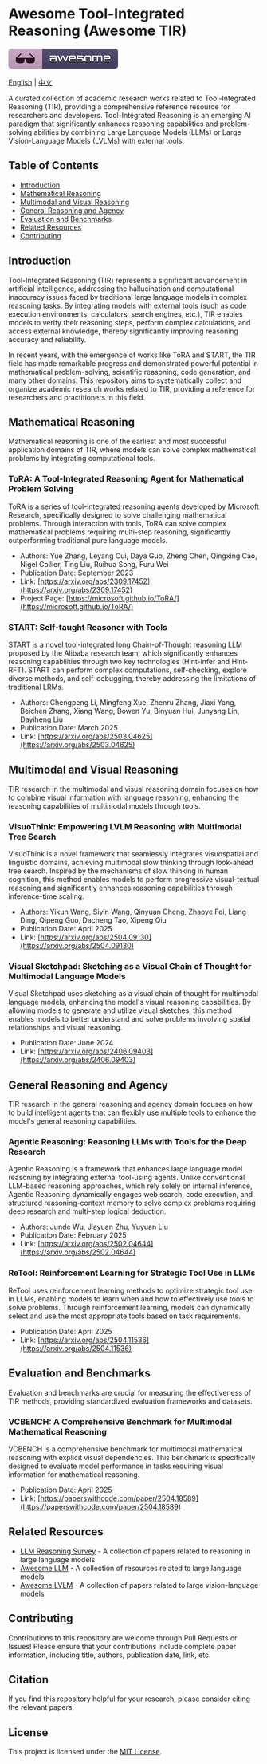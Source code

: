 # Awesome Tool-Integrated Reasoning (Awesome TIR)

[![Awesome](assets/awesome.svg)](https://awesome.re)

[English](readme.md) | [中文](readme_zh.md)

A curated collection of academic research works related to Tool-Integrated Reasoning (TIR), providing a comprehensive reference resource for researchers and developers. Tool-Integrated Reasoning is an emerging AI paradigm that significantly enhances reasoning capabilities and problem-solving abilities by combining Large Language Models (LLMs) or Large Vision-Language Models (LVLMs) with external tools.

## Table of Contents

- [Introduction](#introduction)
- [Mathematical Reasoning](#mathematical-reasoning)
- [Multimodal and Visual Reasoning](#multimodal-and-visual-reasoning)
- [General Reasoning and Agency](#general-reasoning-and-agency)
- [Evaluation and Benchmarks](#evaluation-and-benchmarks)
- [Related Resources](#related-resources)
- [Contributing](#contributing)

## Introduction

Tool-Integrated Reasoning (TIR) represents a significant advancement in artificial intelligence, addressing the hallucination and computational inaccuracy issues faced by traditional large language models in complex reasoning tasks. By integrating models with external tools (such as code execution environments, calculators, search engines, etc.), TIR enables models to verify their reasoning steps, perform complex calculations, and access external knowledge, thereby significantly improving reasoning accuracy and reliability.

In recent years, with the emergence of works like ToRA and START, the TIR field has made remarkable progress and demonstrated powerful potential in mathematical problem-solving, scientific reasoning, code generation, and many other domains. This repository aims to systematically collect and organize academic research works related to TIR, providing a reference for researchers and practitioners in this field.

## Mathematical Reasoning

Mathematical reasoning is one of the earliest and most successful application domains of TIR, where models can solve complex mathematical problems by integrating computational tools.

### ToRA: A Tool-Integrated Reasoning Agent for Mathematical Problem Solving

ToRA is a series of tool-integrated reasoning agents developed by Microsoft Research, specifically designed to solve challenging mathematical problems. Through interaction with tools, ToRA can solve complex mathematical problems requiring multi-step reasoning, significantly outperforming traditional pure language models.

- Authors: Yue Zhang, Leyang Cui, Daya Guo, Zheng Chen, Qingxing Cao, Nigel Collier, Ting Liu, Ruihua Song, Furu Wei
- Publication Date: September 2023
- Link: [https://arxiv.org/abs/2309.17452](https://arxiv.org/abs/2309.17452)
- Project Page: [https://microsoft.github.io/ToRA/](https://microsoft.github.io/ToRA/)

### START: Self-taught Reasoner with Tools

START is a novel tool-integrated long Chain-of-Thought reasoning LLM proposed by the Alibaba research team, which significantly enhances reasoning capabilities through two key technologies (Hint-infer and Hint-RFT). START can perform complex computations, self-checking, explore diverse methods, and self-debugging, thereby addressing the limitations of traditional LRMs.

- Authors: Chengpeng Li, Mingfeng Xue, Zhenru Zhang, Jiaxi Yang, Beichen Zhang, Xiang Wang, Bowen Yu, Binyuan Hui, Junyang Lin, Dayiheng Liu
- Publication Date: March 2025
- Link: [https://arxiv.org/abs/2503.04625](https://arxiv.org/abs/2503.04625)

## Multimodal and Visual Reasoning

TIR research in the multimodal and visual reasoning domain focuses on how to combine visual information with language reasoning, enhancing the reasoning capabilities of multimodal models through tools.

### VisuoThink: Empowering LVLM Reasoning with Multimodal Tree Search

VisuoThink is a novel framework that seamlessly integrates visuospatial and linguistic domains, achieving multimodal slow thinking through look-ahead tree search. Inspired by the mechanisms of slow thinking in human cognition, this method enables models to perform progressive visual-textual reasoning and significantly enhances reasoning capabilities through inference-time scaling.

- Authors: Yikun Wang, Siyin Wang, Qinyuan Cheng, Zhaoye Fei, Liang Ding, Qipeng Guo, Dacheng Tao, Xipeng Qiu
- Publication Date: April 2025
- Link: [https://arxiv.org/abs/2504.09130](https://arxiv.org/abs/2504.09130)

### Visual Sketchpad: Sketching as a Visual Chain of Thought for Multimodal Language Models

Visual Sketchpad uses sketching as a visual chain of thought for multimodal language models, enhancing the model's visual reasoning capabilities. By allowing models to generate and utilize visual sketches, this method enables models to better understand and solve problems involving spatial relationships and visual reasoning.

- Publication Date: June 2024
- Link: [https://arxiv.org/abs/2406.09403](https://arxiv.org/abs/2406.09403)

## General Reasoning and Agency

TIR research in the general reasoning and agency domain focuses on how to build intelligent agents that can flexibly use multiple tools to enhance the model's general reasoning capabilities.

### Agentic Reasoning: Reasoning LLMs with Tools for the Deep Research

Agentic Reasoning is a framework that enhances large language model reasoning by integrating external tool-using agents. Unlike conventional LLM-based reasoning approaches, which rely solely on internal inference, Agentic Reasoning dynamically engages web search, code execution, and structured reasoning-context memory to solve complex problems requiring deep research and multi-step logical deduction.

- Authors: Junde Wu, Jiayuan Zhu, Yuyuan Liu
- Publication Date: February 2025
- Link: [https://arxiv.org/abs/2502.04644](https://arxiv.org/abs/2502.04644)

### ReTool: Reinforcement Learning for Strategic Tool Use in LLMs

ReTool uses reinforcement learning methods to optimize strategic tool use in LLMs, enabling models to learn when and how to effectively use tools to solve problems. Through reinforcement learning, models can dynamically select and use the most appropriate tools based on task requirements.

- Publication Date: April 2025
- Link: [https://arxiv.org/abs/2504.11536](https://arxiv.org/abs/2504.11536)

## Evaluation and Benchmarks

Evaluation and benchmarks are crucial for measuring the effectiveness of TIR methods, providing standardized evaluation frameworks and datasets.

### VCBENCH: A Comprehensive Benchmark for Multimodal Mathematical Reasoning

VCBENCH is a comprehensive benchmark for multimodal mathematical reasoning with explicit visual dependencies. This benchmark is specifically designed to evaluate model performance in tasks requiring visual information for mathematical reasoning.

- Publication Date: April 2025
- Link: [https://paperswithcode.com/paper/2504.18589](https://paperswithcode.com/paper/2504.18589)

## Related Resources

- [LLM Reasoning Survey](https://github.com/reasoning-survey/LLM-Reasoning-Papers) - A collection of papers related to reasoning in large language models
- [Awesome LLM](https://github.com/Hannibal046/Awesome-LLM) - A collection of resources related to large language models
- [Awesome LVLM](https://github.com/Gary-code/Awesome-LVLM-paper) - A collection of papers related to large vision-language models

## Contributing

Contributions to this repository are welcome through Pull Requests or Issues! Please ensure that your contributions include complete paper information, including title, authors, publication date, link, etc.

## Citation

If you find this repository helpful for your research, please consider citing the relevant papers.

## License

This project is licensed under the [MIT License](LICENSE).